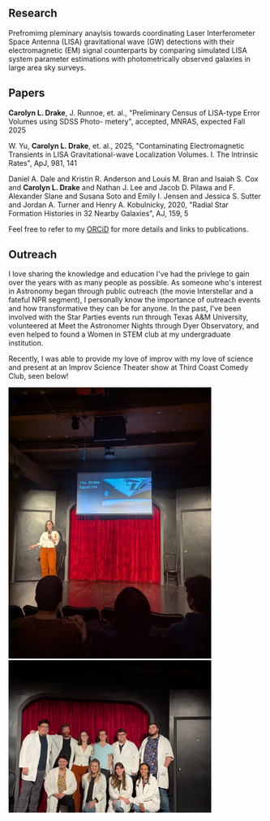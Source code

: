 ## Research

Prefromimg pleminary anaylsis towards coordinating Laser Interferometer Space Antenna (LISA) gravitational wave (GW) detections with their electromagnetic (EM) signal counterparts by comparing simulated LISA system parameter estimations with photometrically observed galaxies in large area sky surveys.

## Papers

<b>Carolyn L. Drake</b>, J. Runnoe, et. al., "Preliminary Census of LISA-type Error Volumes using SDSS Photo-
metery", accepted, MNRAS, expected Fall 2025

W. Yu, <b>Carolyn L. Drake</b>, et. al., 2025, "Contaminating Electromagnetic Transients in LISA Gravitational-wave 
Localization Volumes. I. The Intrinsic Rates", ApJ, 981, 141

Daniel A. Dale and Kristin R. Anderson and Louis M. Bran and Isaiah S. Cox and <b>Carolyn L. Drake</b> and
Nathan J. Lee and Jacob D. Pilawa and F. Alexander Slane and Susana Soto and Emily I. Jensen and Jessica
S. Sutter and Jordan A. Turner and Henry A. Kobulnicky, 2020, "Radial Star Formation Histories in 32 Nearby
Galaxies", AJ, 159, 5

Feel free to refer to my [ORCiD](https://orcid.org/0009-0006-1022-5627) for more details and links to publications.

## Outreach

I love sharing the knowledge and education I've had the privlege to gain over the years with as many people as possible. As someone who's interest in Astronomy began through public outreach (the movie Interstellar and a fateful NPR segment), I personally know the importance of outreach events and how transformative they can be for anyone. In the past, I've been involved with the Star Parties events run through Texas A&M University, volunteered at Meet the Astronomer Nights through Dyer Observatory, and even helped to found a Women in STEM club at my undergraduate institution. 

Recently, I was able to provide my love of improv with my love of science and present at an Improv Science Theater show at Third Coast Comedy Club, seen below!


<p float="left">
  <img src="ist_presenting_photo.jpeg" width="400" />
  <img src="ist_group_photo.jpeg" width="400" /> 
</p>

